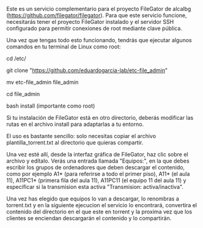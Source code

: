 Este es un servicio complementario para el proyecto FileGator de alcalbg (https://github.com/filegator/filegator). Para que este servicio funcione, necesitarás tener el proyecto FileGator instalado y el servidor SSH configurado para permitir conexiones de root mediante clave pública.

Una vez que tengas todo esto funcionando, tendrás que ejecutar algunos comandos en tu terminal de Linux como root:

cd /etc/

git clone "https://github.com/eduardogarcia-lab/etc-file_admin"

mv etc-file_admin file_admin

cd file_admin

bash install (importante como root)

Si tu instalación de FileGator está en otro directorio, deberás modificar las rutas en el archivo install para adaptarlas a tu entorno.

El uso es bastante sencillo: solo necesitas copiar el archivo plantilla_torrent.txt al directorio que quieras compartir. 

Una vez esté allí, desde la interfaz gráfica de FileGator, haz clic sobre el archivo y edítalo. Verás una entrada llamada "Equipos:", en la que debes escribir los grupos de ordenadores que deben descargar el contenido, como por ejemplo A1* (para referirse a todo el primer piso), A11* (el aula 11), A11PC1* (primera fila del aula 11), A11PC11 (el equipo 11 del aula 11) y especificar si la transmision esta activa "Transmision: activa/inactiva".

Una vez has elegido que equipos lo van a descargar, lo renombras a torrent.txt y en la siguiente ejecucion el servicio lo encontrará, convertira el contenido del directorio en el que este en torrent y la proxima vez que los clientes se enciendan descargarán el contenido y lo compartirán.
